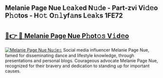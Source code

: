 ## Melanie Page Nue L𝚎a𝚔ed N𝚞𝚍e - Part-zvi Vi𝚍𝚎o P𝚑𝚘tos - H𝚘𝚝 O𝚗𝚕yf𝚊ns L𝚎a𝚔s 1FE72

# <h2><a href="http://kf5vx2q.oniu.top/?m=Melanie+Page+Nue">🔗👉 🔴 Melanie Page Nue P𝚑ot𝚘𝚜 V𝚒d𝚎o</a></h2>

[![Melanie Page Nue Nu𝚍e𝚜](https://i.imgur.com/0qMVB7G.gif)](http://kf5vx2q.oniu.top/?m=Melanie+Page+Nue)
Social media influencer Melanie Page Nue, famed for disseminating dance and lifestyle knowledge, through presentations and personal blogs. Courageous advocate Melanie Page Nue, recognized for their bravery and dedication to standing up for important causes.  
